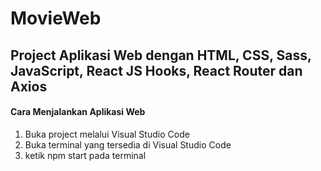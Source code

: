MovieWeb
== 
Project Aplikasi Web dengan HTML, CSS, Sass, JavaScript, React JS Hooks, React Router dan Axios
--
#### Cara Menjalankan Aplikasi Web
1. Buka project melalui Visual Studio Code 
2. Buka terminal yang tersedia di Visual Studio Code
3. ketik npm start pada terminal

